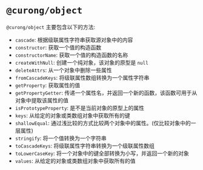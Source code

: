 # `@curong/object`


`@curong/object` 主要包含以下的方法:

- `cascade`: 根据级联属性字符串获取源对象中的内容
- `constructor`: 获取一个值的构造函数
- `constructorName`: 获取一个值的构造函数的名称
- `createWithNull`: 创建一个纯对象，该对象的原型是 `null`
- `deleteAttrs`: 从一个对象中删除一些属性
- `fromCascadeKeys`: 将级联属性数组转换为一个属性字符串
- `getProperty`: 获取属性的值
- `getPropertyGetter`: 传递一个属性名，并返回一个新的函数，该函数可用于从对象中提取该属性的值
- `isPrototypeProperty`: 是不是当前对象的原型上的属性
- `keys`: 从给定的对象或类数组对象中获取所有的键
- `shallowEqual`: 通过浅比较的方式比较两个对象中的属性。(仅比较对象中的一层属性)
- `stringify`: 将一个值转换为一个字符串
- `toCascadeKeys`: 将级联属性字符串转换为一个级联属性数组
- `toLowerCaseKey`: 将一个对象中的键全部转换为小写，并返回一个新的对象
- `values`: 从给定的对象或类数组对象中获取所有的值
